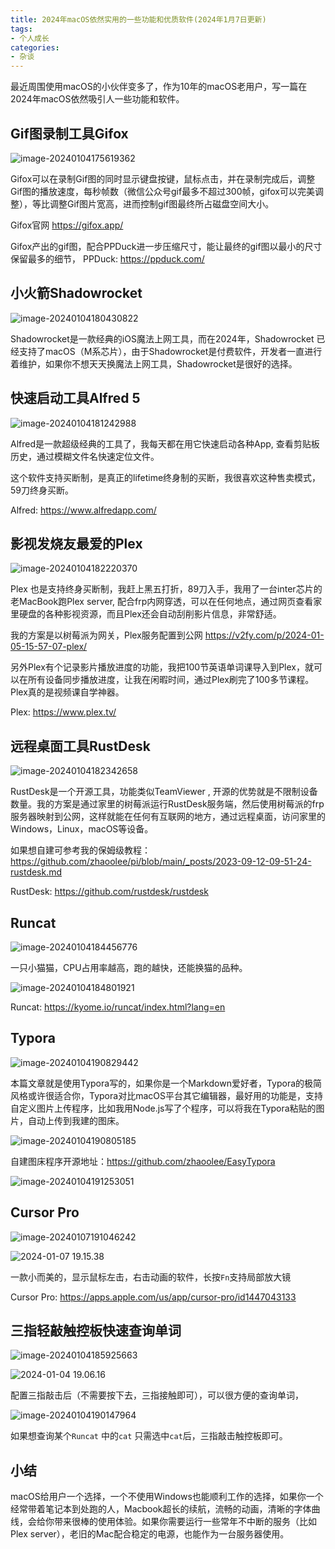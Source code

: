 ```yaml
---
title: 2024年macOS依然实用的一些功能和优质软件(2024年1月7日更新)
tags:
- 个人成长
categories:
- 杂谈
---
```


最近周围使用macOS的小伙伴变多了，作为10年的macOS老用户，写一篇在2024年macOS依然吸引人一些功能和软件。


## Gif图录制工具Gifox

![image-20240104175619362](https://cdn.fangyuanxiaozhan.com/assets/1704362180955X1xbW3JA.png)

Gifox可以在录制Gif图的同时显示键盘按键，鼠标点击，并在录制完成后，调整Gif图的播放速度，每秒帧数（微信公众号gif最多不超过300帧，gifox可以完美调整），等比调整Gif图片宽高，进而控制gif图最终所占磁盘空间大小。

Gifox官网 https://gifox.app/

Gifox产出的gif图，配合PPDuck进一步压缩尺寸，能让最终的gif图以最小的尺寸保留最多的细节， PPDuck: https://ppduck.com/

## 小火箭Shadowrocket



![image-20240104180430822](https://cdn.fangyuanxiaozhan.com/assets/1704362672021x1DfkAde.png)

Shadowrocket是一款经典的iOS魔法上网工具，而在2024年，Shadowrocket 已经支持了macOS（M系芯片），由于Shadowrocket是付费软件，开发者一直进行着维护，如果你不想天天换魔法上网工具，Shadowrocket是很好的选择。



## 快速启动工具Alfred 5



![image-20240104181242988](https://cdn.fangyuanxiaozhan.com/assets/1704363164846DHr5eEHr.png)

Alfred是一款超级经典的工具了，我每天都在用它快速启动各种App, 查看剪贴板历史，通过模糊文件名快速定位文件。



这个软件支持买断制，是真正的lifetime终身制的买断，我很喜欢这种售卖模式，59刀终身买断。

Alfred: https://www.alfredapp.com/

## 影视发烧友最爱的Plex 





![image-20240104182220370](https://cdn.fangyuanxiaozhan.com/assets/1704363742156YG0cifKz.png)



Plex 也是支持终身买断制，我赶上黑五打折，89刀入手，我用了一台inter芯片的老MacBook跑Plex server, 配合frp内网穿透，可以在任何地点，通过网页查看家里硬盘的各种影视资源，而且Plex还会自动刮削影片信息，非常舒适。


我的方案是以树莓派为网关，Plex服务配置到公网 https://v2fy.com/p/2024-01-05-15-57-07-plex/

另外Plex有个记录影片播放进度的功能，我把100节英语单词课导入到Plex，就可以在所有设备同步播放进度，让我在闲暇时间，通过Plex刷完了100多节课程。Plex真的是视频课自学神器。

Plex: https://www.plex.tv/


## 远程桌面工具RustDesk

![image-20240104182342658](https://cdn.fangyuanxiaozhan.com/assets/1704363823543GPmb1Qjr.png)

RustDesk是一个开源工具，功能类似TeamViewer , 开源的优势就是不限制设备数量。我的方案是通过家里的树莓派运行RustDesk服务端，然后使用树莓派的frp服务器映射到公网，这样就能在任何有互联网的地方，通过远程桌面，访问家里的Windows，Linux，macOS等设备。

如果想自建可参考我的保姆级教程：https://github.com/zhaoolee/pi/blob/main/_posts/2023-09-12-09-51-24-rustdesk.md

RustDesk: https://github.com/rustdesk/rustdesk


## Runcat

![image-20240104184456776](https://cdn.fangyuanxiaozhan.com/assets/1704365098442Y2WX4WMM.png)

一只小猫猫，CPU占用率越高，跑的越快，还能换猫的品种。

![image-20240104184801921](https://cdn.fangyuanxiaozhan.com/assets/1704365282727FdF6EyzB.png)

Runcat:  https://kyome.io/runcat/index.html?lang=en

## Typora



![image-20240104190829442](https://cdn.fangyuanxiaozhan.com/assets/1704366510491w3Pid75H.png)



本篇文章就是使用Typora写的，如果你是一个Markdown爱好者，Typora的极简风格或许很适合你，Typora对比macOS平台其它编辑器，最好用的功能是，支持自定义图片上传程序，比如我用Node.js写了个程序，可以将我在Typora粘贴的图片，自动上传到我建的图床。

![image-20240104190805185](https://cdn.fangyuanxiaozhan.com/assets/1704366486243zB0FhhNS.png)



自建图床程序开源地址：https://github.com/zhaoolee/EasyTypora



![image-20240104191253051](https://cdn.fangyuanxiaozhan.com/assets/1704366774804J3fxTNwj.png)


## Cursor Pro



![image-20240107191046242](https://cdn.fangyuanxiaozhan.com/assets/1704625851219paCmZiNt.png)

![2024-01-07 19.15.38](https://cdn.fangyuanxiaozhan.com/assets/1704626324333G63GAaWn.gif)

一款小而美的，显示鼠标左击，右击动画的软件，长按`Fn`支持局部放大镜

Cursor Pro: https://apps.apple.com/us/app/cursor-pro/id1447043133


##  三指轻敲触控板快速查询单词



![image-20240104185925663](https://cdn.fangyuanxiaozhan.com/assets/17043659673914PDtaadk.png)

![2024-01-04 19.06.16](https://cdn.fangyuanxiaozhan.com/assets/1704366408995h0T8tDcc.gif)



配置三指敲击后（不需要按下去，三指接触即可），可以很方便的查询单词，

![image-20240104190147964](https://cdn.fangyuanxiaozhan.com/assets/1704366109077mrGnr7y7.png)

如果想查询某个`Runcat` 中的`cat` 只需选中`cat`后，三指敲击触控板即可。






## 小结

macOS给用户一个选择，一个不使用Windows也能顺利工作的选择，如果你一个经常带着笔记本到处跑的人，Macbook超长的续航，流畅的动画，清晰的字体曲线，会给你带来很棒的使用体验。如果你需要运行一些常年不中断的服务（比如Plex server），老旧的Mac配合稳定的电源，也能作为一台服务器使用。
